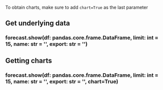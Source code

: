 To obtain charts, make sure to add `chart=True` as the last parameter

## Get underlying data 
### forecast.show(df: pandas.core.frame.DataFrame, limit: int = 15, name: str = '', export: str = '')



## Getting charts 
### forecast.show(df: pandas.core.frame.DataFrame, limit: int = 15, name: str = '', export: str = '', chart=True)


